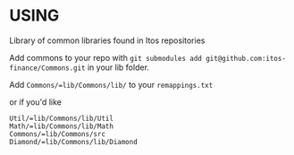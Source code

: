 # USING

Library of common libraries found in Itos repositories

Add commons to your repo with `git submodules add git@github.com:itos-finance/Commons.git` in your lib folder.

Add `Commons/=lib/Commons/lib/` to your `remappings.txt`

or if you'd like

```
Util/=lib/Commons/lib/Util
Math/=lib/Commons/lib/Math
Commons/=lib/Commons/src
Diamond/=lib/Commons/lib/Diamond
```
